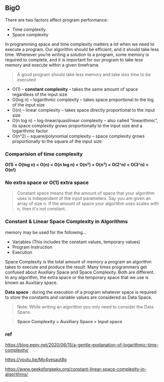## BigO
There are two factors affect program performance: 
- Time complexity
- Space complexity

In programming space and time complexity matters a lot when we need to execute a program. Our algorithm should be efficient, and it should take less time. Whenever you’re writing a solution to a program, some memory is required to complete, and it is important for our program to take less memory and execute within a given timeframe. 

> A good program should take less memory and take less time to be executed

- O(1) – **constant complexity** – takes the same amount of space regardless of the input size
- O(log n) – logarithmic complexity – takes space proportional to the log of the input size
- O(n) – linear complexity – takes space directly proportional to the input size
- O(n log n) – log-linear/quasilinear complexity – also called “linearithmic”, its space complexity grows proportionally to the input size and a logarithmic factor
- O(n^2) – square/polynomial complexity – space complexity grows proportionally to the square of the input size

### Comparision of time complexity
**O(1) < O(log n) < O(n) < O(n log n) < O(n²) < O(n³) < O(2^n) < O(3^n) < O(n!)**

### No extra space or O(1) extra space
> Constant space means that the amount of space that your algorithm uses is independent of the input parameters. 
Say you are given an array of size n. If the amount of space your algorithm uses scales with n, then it's not constant. 

### Constant & Linear Space Complexity in Algorithms
memory may be used for the following…

- Variables (This includes the constant values, temporary values)
- Program Instruction
- Execution

Space Complexity is the total amount of memory a program an algorithm takes to execute and produce the result. Many times programmers get confused about Auxiliary Space and Space Complexity. Both are different. In any algorithm, the extra space or the temporary space that we use is known as Auxiliary space. 

**Data space** : 
during the execution of a program whatever space is required to store the constants and variable values are considered as Data Space.
> Note: While writing an algorithm you only need to consider the Data Space.


> **Space Complexity = Auxiliary Space + Input space**



### ref
https://blog.eepy.net/2020/06/15/a-gentle-explanation-of-logarithmic-time-complexity/

https://youtu.be/Mo4vesaut8g

https://www.geeksforgeeks.org/constant-linear-space-complexity-in-algorithms/
